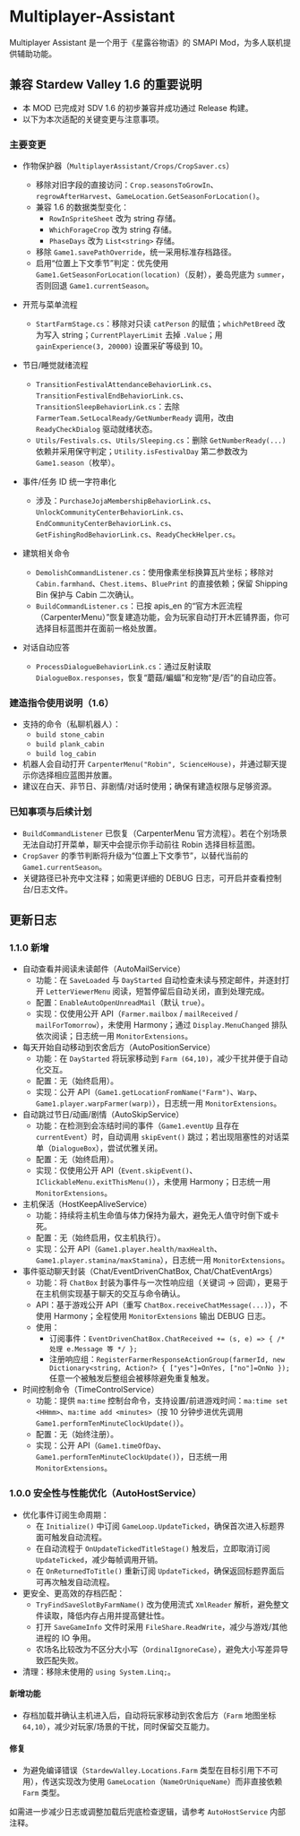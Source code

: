 # Multiplayer-Assistant
Multiplayer Assistant 是一个用于《星露谷物语》的 SMAPI Mod，为多人联机提供辅助功能。

## 兼容 Stardew Valley 1.6 的重要说明

- 本 MOD 已完成对 SDV 1.6 的初步兼容并成功通过 Release 构建。
- 以下为本次适配的关键变更与注意事项。

### 主要变更

- 作物保护器（`MultiplayerAssistant/Crops/CropSaver.cs`）
  - 移除对旧字段的直接访问：`Crop.seasonsToGrowIn`、`regrowAfterHarvest`、`GameLocation.GetSeasonForLocation()`。
  - 兼容 1.6 的数据类型变化：
    - `RowInSpriteSheet` 改为 string 存储。
    - `WhichForageCrop` 改为 string 存储。
    - `PhaseDays` 改为 `List<string>` 存储。
  - 移除 `Game1.savePathOverride`，统一采用标准存档路径。
  - 启用“位置上下文季节”判定：优先使用 `Game1.GetSeasonForLocation(location)`（反射），姜岛兜底为 `summer`，否则回退 `Game1.currentSeason`。

- 开荒与菜单流程
  - `StartFarmStage.cs`：移除对只读 `catPerson` 的赋值；`whichPetBreed` 改为写入 string；`CurrentPlayerLimit` 去掉 `.Value`；用 `gainExperience(3, 20000)` 设置采矿等级到 10。

- 节日/睡觉就绪流程
  - `TransitionFestivalAttendanceBehaviorLink.cs`、`TransitionFestivalEndBehaviorLink.cs`、`TransitionSleepBehaviorLink.cs`：去除 `FarmerTeam.SetLocalReady/GetNumberReady` 调用，改由 `ReadyCheckDialog` 驱动就绪状态。
  - `Utils/Festivals.cs`、`Utils/Sleeping.cs`：删除 `GetNumberReady(...)` 依赖并采用保守判定；`Utility.isFestivalDay` 第二参数改为 `Game1.season`（枚举）。

- 事件/任务 ID 统一字符串化
  - 涉及：`PurchaseJojaMembershipBehaviorLink.cs`、`UnlockCommunityCenterBehaviorLink.cs`、`EndCommunityCenterBehaviorLink.cs`、`GetFishingRodBehaviorLink.cs`、`ReadyCheckHelper.cs`。

- 建筑相关命令
  - `DemolishCommandListener.cs`：使用像素坐标换算瓦片坐标；移除对 `Cabin.farmhand`、`Chest.items`、`BluePrint` 的直接依赖；保留 Shipping Bin 保护与 Cabin 二次确认。
  - `BuildCommandListener.cs`：已按 apis_en 的“官方木匠流程（CarpenterMenu）”恢复建造功能，会为玩家自动打开木匠铺界面，你可选择目标蓝图并在面前一格处放置。

- 对话自动应答
  - `ProcessDialogueBehaviorLink.cs`：通过反射读取 `DialogueBox.responses`，恢复“蘑菇/蝙蝠”和宠物“是/否”的自动应答。

### 建造指令使用说明（1.6）

- 支持的命令（私聊机器人）：
  - `build stone_cabin`
  - `build plank_cabin`
  - `build log_cabin`
- 机器人会自动打开 `CarpenterMenu("Robin", ScienceHouse)`，并通过聊天提示你选择相应蓝图并放置。
- 建议在白天、非节日、非剧情/对话时使用；确保有建造权限与足够资源。

### 已知事项与后续计划

- `BuildCommandListener` 已恢复（CarpenterMenu 官方流程）。若在个别场景无法自动打开菜单，聊天中会提示你手动前往 Robin 选择目标蓝图。
- `CropSaver` 的季节判断将升级为“位置上下文季节”，以替代当前的 `Game1.currentSeason`。
- 关键路径已补充中文注释；如需更详细的 DEBUG 日志，可开启并查看控制台/日志文件。

## 更新日志

### 1.1.0 新增
- 自动查看并阅读未读邮件（AutoMailService）
  - 功能：在 `SaveLoaded` 与 `DayStarted` 自动检查未读与预定邮件，并逐封打开 `LetterViewerMenu` 阅读，短暂停留后自动关闭，直到处理完成。
  - 配置：`EnableAutoOpenUnreadMail`（默认 `true`）。
  - 实现：仅使用公开 API（`Farmer.mailbox` / `mailReceived` / `mailForTomorrow`），未使用 Harmony；通过 `Display.MenuChanged` 排队依次阅读；日志统一用 `MonitorExtensions`。
- 每天开始自动移动到农舍后方（AutoPositionService）
  - 功能：在 `DayStarted` 将玩家移动到 `Farm (64,10)`，减少干扰并便于自动化交互。
  - 配置：无（始终启用）。
  - 实现：公开 API（`Game1.getLocationFromName("Farm")`、`Warp`、`Game1.player.warpFarmer(warp)`），日志统一用 `MonitorExtensions`。
 - 自动跳过节日/动画/剧情（AutoSkipService）
   - 功能：在检测到会冻结时间的事件（`Game1.eventUp` 且存在 `currentEvent`）时，自动调用 `skipEvent()` 跳过；若出现阻塞性的对话菜单（`DialogueBox`），尝试优雅关闭。
   - 配置：无（始终启用）。
   - 实现：仅使用公开 API（`Event.skipEvent()`、`IClickableMenu.exitThisMenu()`），未使用 Harmony；日志统一用 `MonitorExtensions`。
 - 主机保活（HostKeepAliveService）
   - 功能：持续将主机生命值与体力保持为最大，避免无人值守时倒下或卡死。
   - 配置：无（始终启用，仅主机执行）。
   - 实现：公开 API（`Game1.player.health/maxHealth`、`Game1.player.stamina/maxStamina`），日志统一用 `MonitorExtensions`。
 - 事件驱动聊天封装（Chat/EventDrivenChatBox, Chat/ChatEventArgs）
   - 功能：将 `ChatBox` 封装为事件与一次性响应组（关键词 -> 回调），更易于在主机侧实现基于聊天的交互与命令确认。
   - API：基于游戏公开 API（重写 `ChatBox.receiveChatMessage(...)`），不使用 Harmony；全程使用 `MonitorExtensions` 输出 DEBUG 日志。
   - 使用：
     - 订阅事件：`EventDrivenChatBox.ChatReceived += (s, e) => { /* 处理 e.Message 等 */ };`
     - 注册响应组：`RegisterFarmerResponseActionGroup(farmerId, new Dictionary<string, Action?> { ["yes"]=OnYes, ["no"]=OnNo });` 任意一个被触发后整组会被移除避免重复触发。
- 时间控制命令（TimeControlService）
  - 功能：提供 `ma:time` 控制台命令，支持设置/前进游戏时间：`ma:time set <HHmm>`、`ma:time add <minutes>`（按 10 分钟步进优先调用 `Game1.performTenMinuteClockUpdate()`）。
  - 配置：无（始终注册）。
  - 实现：公开 API（`Game1.timeOfDay`、`Game1.performTenMinuteClockUpdate()`），日志统一用 `MonitorExtensions`。

### 1.0.0 安全性与性能优化（AutoHostService）
- 优化事件订阅生命周期：
  - 在 `Initialize()` 中订阅 `GameLoop.UpdateTicked`，确保首次进入标题界面可触发自动流程。
  - 在自动流程于 `OnUpdateTickedTitleStage()` 触发后，立即取消订阅 `UpdateTicked`，减少每帧调用开销。
  - 在 `OnReturnedToTitle()` 重新订阅 `UpdateTicked`，确保返回标题界面后可再次触发自动流程。
- 更安全、更高效的存档匹配：
  - `TryFindSaveSlotByFarmName()` 改为使用流式 `XmlReader` 解析，避免整文件读取，降低内存占用并提高健壮性。
  - 打开 `SaveGameInfo` 文件时采用 `FileShare.ReadWrite`，减少与游戏/其他进程的 IO 争用。
  - 农场名比较改为不区分大小写（`OrdinalIgnoreCase`），避免大小写差异导致匹配失败。
- 清理：移除未使用的 `using System.Linq;`。

#### 新增功能
- 存档加载并确认主机进入后，自动将玩家移动到农舍后方（`Farm` 地图坐标 `64,10`），减少对玩家/场景的干扰，同时保留交互能力。

#### 修复
- 为避免编译错误（`StardewValley.Locations.Farm` 类型在目标引用下不可用），传送实现改为使用 `GameLocation`（`NameOrUniqueName`）而非直接依赖 `Farm` 类型。

如需进一步减少日志或调整加载后兜底检查逻辑，请参考 `AutoHostService` 内部注释。

